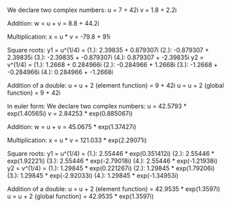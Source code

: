 We declare two complex numbers: 
u = 7 + 42i
v = 1.8 + 2.2i

Addition: 
w = u + v = 8.8 + 44.2i

Multiplication: 
x = u * v = -79.8 + 91i

Square roots: 
y1 = u^(1/4) =
(1.): 2.39835 + 0.879307i
(2.): -0.879307 + 2.39835i
(3.): -2.39835 + -0.879307i
(4.): 0.879307 + -2.39835i
y2 = v^(1/4) =
(1.): 1.2668 + 0.284966i
(2.): -0.284966 + 1.2668i
(3.): -1.2668 + -0.284966i
(4.): 0.284966 + -1.2668i

Addition of a double:
u = u + 2 (element function) =
9 + 42i
u = u + 2 (global function) =
9 + 42i

In euler form:
We declare two complex numbers:
u = 42.5793 * exp(1.40565i)
v = 2.84253 * exp(0.885067i)

Addition:
w = u + v = 45.0675 * exp(1.37427i)

Multiplication:
x = u * v = 121.033 * exp(2.29071i)

Square roots:
y1 = u^(1/4) =
(1.): 2.55446 * exp(0.351412i)
(2.): 2.55446 * exp(1.92221i)
(3.): 2.55446 * exp(-2.79018i)
(4.): 2.55446 * exp(-1.21938i)
y2 = v^(1/4) =
(1.): 1.29845 * exp(0.221267i)
(2.): 1.29845 * exp(1.79206i)
(3.): 1.29845 * exp(-2.92033i)
(4.): 1.29845 * exp(-1.34953i)

Addition of a double:
u = u + 2 (element function) =
42.9535 * exp(1.3597i)
u = u + 2 (global function) =
42.9535 * exp(1.3597i)